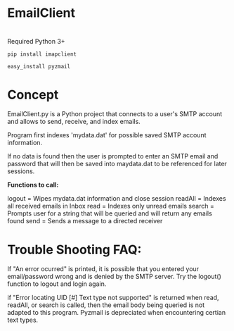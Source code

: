 # EmailClient

#

Required Python 3+

```
pip install imapclient

easy_install pyzmail
```

#

# Concept

EmailClient.py is a Python project that connects to a user's SMTP account and allows to send, receive, and index emails.

Program first indexes 'mydata.dat' for possible saved SMTP account information.

If no data is found then the user is prompted to enter an SMTP email and password that will then be saved into maydata.dat to be referenced for later sessions.

<b>Functions to call: </b>

logout = Wipes mydata.dat information and close session
readAll = Indexes all received emails in Inbox
read = Indexes only unread emails
search = Prompts user for a string that will be queried and will return any emails found 
send = Sends a message to a directed receiver

#

# Trouble Shooting FAQ:

If "An error ocurred" is printed, it is possible that you entered your email/password wrong and is denied by the SMTP server. Try the logout() function to logout and login again.

if "Error locating UID [#] Text type not supported" is returned when read, readAll, or search is called, then the email body being queried is not adapted to this program. Pyzmail is depreciated when encountering certian text types.
